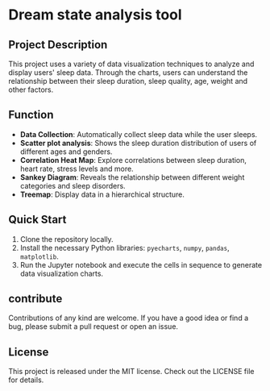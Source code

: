 # Dream state analysis tool

## Project Description
This project uses a variety of data visualization techniques to analyze and display users' sleep data. Through the charts, users can understand the relationship between their sleep duration, sleep quality, age, weight and other factors.

## Function
- **Data Collection**: Automatically collect sleep data while the user sleeps.
- **Scatter plot analysis**: Shows the sleep duration distribution of users of different ages and genders.
- **Correlation Heat Map**: Explore correlations between sleep duration, heart rate, stress levels and more.
- **Sankey Diagram**: Reveals the relationship between different weight categories and sleep disorders.
- **Treemap**: Display data in a hierarchical structure.

## Quick Start
1. Clone the repository locally.
2. Install the necessary Python libraries: `pyecharts`, `numpy`, `pandas`, `matplotlib`.
3. Run the Jupyter notebook and execute the cells in sequence to generate data visualization charts.

## contribute
Contributions of any kind are welcome. If you have a good idea or find a bug, please submit a pull request or open an issue.

## License
This project is released under the MIT license. Check out the LICENSE file for details.
